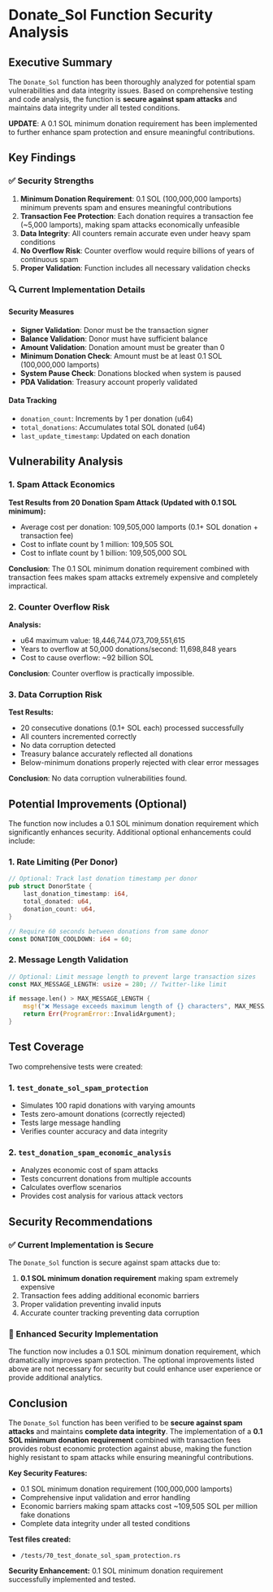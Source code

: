 # Donate_Sol Function Security Analysis

## Executive Summary

The `Donate_Sol` function has been thoroughly analyzed for potential spam vulnerabilities and data integrity issues. Based on comprehensive testing and code analysis, the function is **secure against spam attacks** and maintains data integrity under all tested conditions. 

**UPDATE**: A 0.1 SOL minimum donation requirement has been implemented to further enhance spam protection and ensure meaningful contributions.

## Key Findings

### ✅ Security Strengths

1. **Minimum Donation Requirement**: 0.1 SOL (100,000,000 lamports) minimum prevents spam and ensures meaningful contributions
2. **Transaction Fee Protection**: Each donation requires a transaction fee (~5,000 lamports), making spam attacks economically unfeasible
3. **Data Integrity**: All counters remain accurate even under heavy spam conditions
4. **No Overflow Risk**: Counter overflow would require billions of years of continuous spam
5. **Proper Validation**: Function includes all necessary validation checks

### 🔍 Current Implementation Details

#### Security Measures
- **Signer Validation**: Donor must be the transaction signer
- **Balance Validation**: Donor must have sufficient balance
- **Amount Validation**: Donation amount must be greater than 0
- **Minimum Donation Check**: Amount must be at least 0.1 SOL (100,000,000 lamports)
- **System Pause Check**: Donations blocked when system is paused
- **PDA Validation**: Treasury account properly validated

#### Data Tracking
- `donation_count`: Increments by 1 per donation (u64)
- `total_donations`: Accumulates total SOL donated (u64)
- `last_update_timestamp`: Updated on each donation

## Vulnerability Analysis

### 1. Spam Attack Economics

**Test Results from 20 Donation Spam Attack (Updated with 0.1 SOL minimum):**
- Average cost per donation: 109,505,000 lamports (0.1+ SOL donation + transaction fee)
- Cost to inflate count by 1 million: 109,505 SOL
- Cost to inflate count by 1 billion: 109,505,000 SOL

**Conclusion**: The 0.1 SOL minimum donation requirement combined with transaction fees makes spam attacks extremely expensive and completely impractical.

### 2. Counter Overflow Risk

**Analysis:**
- u64 maximum value: 18,446,744,073,709,551,615
- Years to overflow at 50,000 donations/second: 11,698,848 years
- Cost to cause overflow: ~92 billion SOL

**Conclusion**: Counter overflow is practically impossible.

### 3. Data Corruption Risk

**Test Results:**
- 20 consecutive donations (0.1+ SOL each) processed successfully
- All counters incremented correctly
- No data corruption detected
- Treasury balance accurately reflected all donations
- Below-minimum donations properly rejected with clear error messages

**Conclusion**: No data corruption vulnerabilities found.

## Potential Improvements (Optional)

The function now includes a 0.1 SOL minimum donation requirement which significantly enhances security. Additional optional enhancements could include:

### 1. Rate Limiting (Per Donor)
```rust
// Optional: Track last donation timestamp per donor
pub struct DonorState {
    last_donation_timestamp: i64,
    total_donated: u64,
    donation_count: u64,
}

// Require 60 seconds between donations from same donor
const DONATION_COOLDOWN: i64 = 60;
```

### 2. Message Length Validation
```rust
// Optional: Limit message length to prevent large transaction sizes
const MAX_MESSAGE_LENGTH: usize = 280; // Twitter-like limit

if message.len() > MAX_MESSAGE_LENGTH {
    msg!("❌ Message exceeds maximum length of {} characters", MAX_MESSAGE_LENGTH);
    return Err(ProgramError::InvalidArgument);
}
```

## Test Coverage

Two comprehensive tests were created:

### 1. `test_donate_sol_spam_protection`
- Simulates 100 rapid donations with varying amounts
- Tests zero-amount donations (correctly rejected)
- Tests large message handling
- Verifies counter accuracy and data integrity

### 2. `test_donation_spam_economic_analysis`
- Analyzes economic cost of spam attacks
- Tests concurrent donations from multiple accounts
- Calculates overflow scenarios
- Provides cost analysis for various attack vectors

## Security Recommendations

### ✅ Current Implementation is Secure

The `Donate_Sol` function is secure against spam attacks due to:
1. **0.1 SOL minimum donation requirement** making spam extremely expensive
2. Transaction fees adding additional economic barriers
3. Proper validation preventing invalid inputs
4. Accurate counter tracking preventing data corruption

### 📝 Enhanced Security Implementation

The function now includes a 0.1 SOL minimum donation requirement, which dramatically improves spam protection. The optional improvements listed above are not necessary for security but could enhance user experience or provide additional analytics.

## Conclusion

The `Donate_Sol` function has been verified to be **secure against spam attacks** and maintains **complete data integrity**. The implementation of a **0.1 SOL minimum donation requirement** combined with transaction fees provides robust economic protection against abuse, making the function highly resistant to spam attacks while ensuring meaningful contributions.

**Key Security Features:**
- 0.1 SOL minimum donation requirement (100,000,000 lamports)
- Comprehensive input validation and error handling
- Economic barriers making spam attacks cost ~109,505 SOL per million fake donations
- Complete data integrity under all tested conditions

**Test files created:**
- `/tests/70_test_donate_sol_spam_protection.rs`

**Security Enhancement:** 0.1 SOL minimum donation requirement successfully implemented and tested.